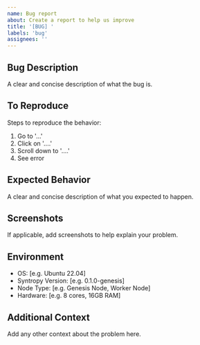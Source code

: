 ```yaml
---
name: Bug report
about: Create a report to help us improve
title: '[BUG] '
labels: 'bug'
assignees: ''
---
```


## Bug Description
A clear and concise description of what the bug is.

## To Reproduce
Steps to reproduce the behavior:
1. Go to '...'
2. Click on '....'
3. Scroll down to '....'
4. See error

## Expected Behavior
A clear and concise description of what you expected to happen.

## Screenshots
If applicable, add screenshots to help explain your problem.

## Environment
- OS: [e.g. Ubuntu 22.04]
- Syntropy Version: [e.g. 0.1.0-genesis]
- Node Type: [e.g. Genesis Node, Worker Node]
- Hardware: [e.g. 8 cores, 16GB RAM]

## Additional Context
Add any other context about the problem here.
